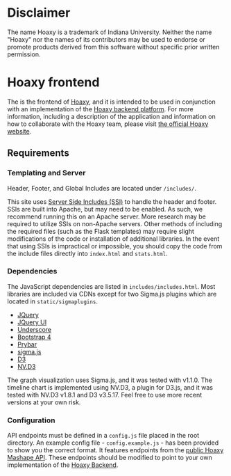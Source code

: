 # Disclaimer

The name Hoaxy is a trademark of Indiana University. Neither the name "Hoaxy" nor the names of its contributors may be used to endorse or promote products derived from this software without specific prior written permission.

# Hoaxy frontend

The is the frontend of [Hoaxy](http://hoaxy.iuni.iu.edu), and it is intended to be used in conjunction with an implementation of the [Hoaxy backend platform](TBD). For more information, including a description of the application and information on how to collaborate with the Hoaxy team, please visit [the official Hoaxy website](http://hoaxy.iuni.iu.edu).

## Requirements

### Templating and Server

Header, Footer, and Global Includes are located under `/includes/`.

This site uses [Server Side Includes (SSI)](http://httpd.apache.org/docs/current/howto/ssi.html) to handle the header and footer. SSIs are built into Apache, but may need to be enabled.  As such, we recommend running this on an Apache server. More research may be required to utilize SSIs on non-Apache servers. Other methods of including the required files (such as the Flask templates) may require slight modifications of the code or installation of additional libraries. In the event that using SSIs is impractical or impossible, you should copy the code from the include files directly into `index.html` and `stats.html`.

### Dependencies

The JavaScript dependencies are listed in `includes/includes.html`.  Most libraries are included via CDNs except for two Sigma.js plugins which are located in `static/sigmaplugins`.

* [JQuery](http://jquery.com/)
* [JQuery UI](http://jqueryui.com/)
* [Underscore](http://underscorejs.org/)
* [Bootstrap 4](http://v4-alpha.getbootstrap.com/)
* [Prybar](https://github.com/clayadavis/prybar)
* [sigma.js](http://sigmajs.org/)
* [D3](https://d3js.org/)
* [NV.D3](http://nvd3.org/)

The graph visualization uses Sigma.js, and it was tested with v1.1.0. The timeline chart is implemented using NV.D3, a plugin for D3.js, and it was tested with NV.D3 v1.8.1 and D3 v3.5.17. Feel free to use more recent versions at your own risk.

### Configuration

API endpoints must be defined in a `config.js` file placed in the root directory.  An example config file - `config.example.js` - has been provided to show you the correct format.  It features endpoints from the [public Hoaxy Mashape API](https://market.mashape.com/truthy/hoaxy).  These endpoints should be modified to point to your own implementation of the [Hoaxy Backend](https://github.com/IUNetSci/hoaxy-backend).

